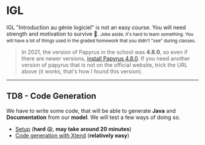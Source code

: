 # IGL

IGL "Introduction au génie logiciel" is not an easy course. You will need strength and motivation to survive 👀. <small>Joke aside, it's hard to learn something. You will have a lot of things used in the graded homework that you didn't "see" during classes</small>.

> In 2021, the version of Papyrus in the school was **4.8.0**, so even if there are newer versions, [install Papyrus 4.8.0](https://www.eclipse.org/downloads/download.php?file=/modeling/mdt/papyrus/rcp/2020-06/4.8.0/papyrus-2020-06-4.8.0-win64.zip). If you need another version of papyrus that is not on the official website, trick the URL above (it works, that's how I found this version).

<hr class="sl">

## TD8 - Code Generation

We have to write some code, that will be able to generate **Java** and **Documentation** from our **model**. We will test a few ways of doing so.

* [Setup](td8/setup.md) (**hard** 😱, **may take around 20 minutes**)
* [Code generation with Xtend](td8/xtend.md) (**relatively easy**)